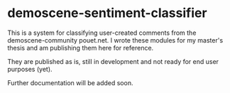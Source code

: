 demoscene-sentiment-classifier
==============================
This is a system for classifying user-created comments from the demoscene-community pouet.net.
I wrote these modules for my master's thesis and am publishing them here for reference.

They are published as is, still in development and not ready for end user purposes (yet).

Further documentation will be added soon.
